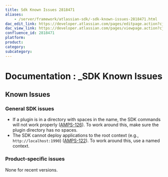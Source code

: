 ```yaml
---
title: Sdk Known Issues 2818471
aliases:
    - /server/framework/atlassian-sdk/-sdk-known-issues-2818471.html
dac_edit_link: https://developer.atlassian.com/pages/editpage.action?cjm=wozere&pageId=2818471
dac_view_link: https://developer.atlassian.com/pages/viewpage.action?cjm=wozere&pageId=2818471
confluence_id: 2818471
platform:
product:
category:
subcategory:
---
```

# Documentation : \_SDK Known Issues

## Known Issues

### General SDK issues

-   If a plugin is in a directory with spaces in the name, the SDK commands will not work properly (<a href="https://studio.atlassian.com/browse/AMPS-126" class="external-link">AMPS-126</a>). To work around this, make sure the plugin directory has no spaces.
-   The SDK cannot deploy applications to the root context (e.g., `http://localhost:1990`) (<a href="https://studio.atlassian.com/browse/AMPS-122" class="external-link">AMPS-122</a>). To work around this, use a named context.

### Product-specific issues

None for recent versions.


















































































































































































































































































































